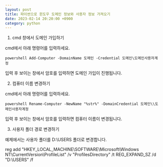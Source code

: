 ```yaml
---
layout: post
title: 파이썬으로 윈도우 도메인 정보와 사용자 정보 가져오기
date: 2023-02-14 20:20:00 +0900
category: python
---
```


1. cmd 창에서 도메인 가입하기

cmd에서 아래 명령어를 입력하세요.

`powershell Add-Computer -DomainName 도메인 -Credential 도메인\도메인사용자계정`

입력 후 보이는 창에서 암호를 입력하면 도메인 가입이 진행됩니다.

2. 컴퓨터 이름 변경하기

cmd에서 아래 명령어를 입력하세요.

`powershell Rename-Computer -NewName "%str%" -DomainCredential 도메인\\도메인사용자계정`

입력 후 보이는 창에서 암호를 입력하면 컴퓨터 이름이 변경됩니다.

3. 사용자 폴더 경로 변경하기

예제에서는 사용자 폴더를 D:\USERS 폴더로 변경합니다.

reg add "HKEY_LOCAL_MACHINE\SOFTWARE\Microsoft\Windows NT\CurrentVersion\ProfileList" /v "ProfilesDirectory" /t REG_EXPAND_SZ /d "D:\USERS" /f
